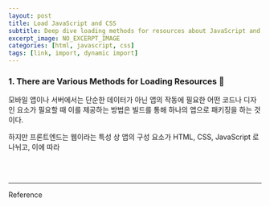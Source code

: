 ```yaml
---
layout: post
title: Load JavaScript and CSS
subtitle: Deep dive loading methods for resources about JavaScript and CSS
excerpt_image: NO_EXCERPT_IMAGE
categories: [html, javascript, css]
tags: [link, import, dynamic import]
---
```


### 1. There are Various Methods for Loading Resources 👩‍

모바일 앱이나 서버에서는 단순한 데이터가 아닌 앱의 작동에 필요한 어떤 코드나 디자인 요소가 필요할 때 이를 
제공하는 방법은 빌드를 통해 하나의 앱으로 패키징을 하는 것이다.

하지만 프론트엔드는 웹이라는 특성 상 앱의 구성 요소가 HTML, CSS, JavaScript 로 나뉘고, 이에 따라 




<br><br>

---
Reference

